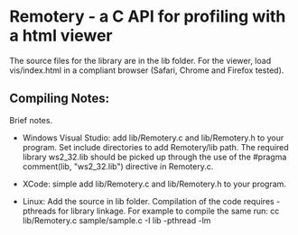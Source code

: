 # Remotery - a C API for profiling with a html viewer

The source files for the library are in the lib folder. For the viewer, load vis/index.html in a compliant browser (Safari, Chrome and Firefox tested).

## Compiling Notes:

Brief notes.

- Windows Visual Studio: add lib/Remotery.c and lib/Remotery.h to your program. Set include directories to add Remotery/lib path. The required library ws2_32.lib should be picked up through the use of the #pragma comment(lib, "ws2_32.lib") directive in Remotery.c.

- XCode: simple add lib/Remotery.c and lib/Remotery.h to your program.

- Linux: Add the source in lib folder. Compilation of the code requires -pthreads for library linkage. For example to compile the same run: cc lib/Remotery.c sample/sample.c -I lib -pthread -lm